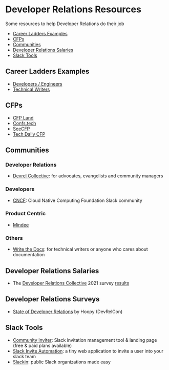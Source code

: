 # Developer Relations Resources

Some resources to help Developer Relations do their job

- [Career Ladders Examples](#career-ladders-examples)
- [CFPs](#cfps)
- [Communities](#communities)
- [Developer Relations Salaries](#developer-relations-salaries)
- [Slack Tools](#slack-tools)

## Career Ladders Examples
- [Developers / Engineers](https://career-ladders.dev/engineering/)
- [Technical Writers](https://career-ladders.dev/docs/)

## CFPs
- [CFP Land](https://www.cfpland.com)
- [Confs.tech](https://confs.tech/cfp)
- [SeeCFP](https://seecfp.com)
- [Tech Daily CFP](http://techdailycfp.com)

## Communities

### Developer Relations
- [Devrel Collective](https://devrelcollective.fun): for advocates, evangelists and community managers

### Developers
- [CNCF](https://slack.cncf.io): Cloud Native Computing Foundation Slack community

### Product Centric
- [Mindee](https://slack.mindee.com)

### Others
- [Write the Docs](https://www.writethedocs.org/slack/): for technical writers or anyone who cares about documentation

## Developer Relations Salaries
- The [Developer Relations Collective](https://devrelcollective.fun/) 2021 survey [results](https://dev.to/bffjossy/2021-devrel-salary-survey-results-table-of-contents-43fe)

## Developer Relations Surveys
- [State of Developer Relations](https://www.stateofdeveloperrelations.com/) by Hoopy (DevRelCon)

## Slack Tools
- [Community Inviter](https://communityinviter.com): Slack invitation management tool & landing page (free & paid plans available)
- [Slack Invite Automation](https://github.com/outsideris/slack-invite-automation): a tiny web application to invite a user into your slack team
- [Slackin](https://github.com/rauchg/slackin): public Slack organizations made easy

